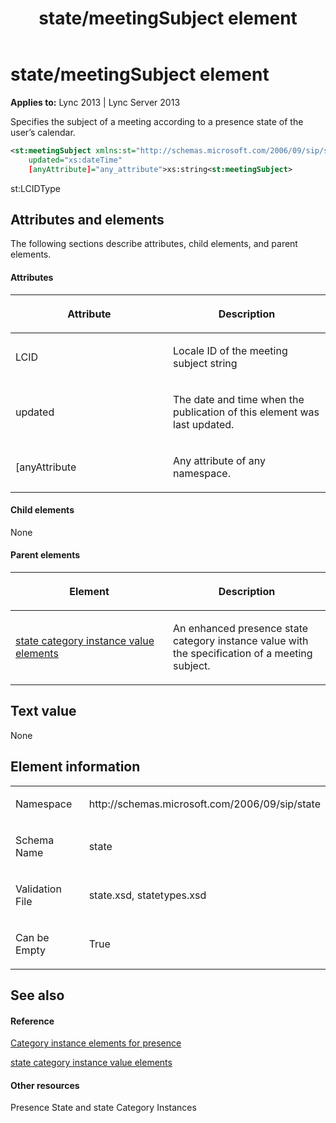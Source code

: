 ﻿---
title: state/meetingSubject element
TOCTitle: state/meetingSubject element
ms:assetid: b1cd1e00-d99b-4d5a-90ff-74f45c33d6dc
ms:mtpsurl: https://msdn.microsoft.com/en-us/library/Dn438962(v=office.15)
ms:contentKeyID: 57093999
ms.date: 07/24/2014
mtps_version: v=office.15
dev_langs:
- xml
---

# state/meetingSubject element


**Applies to:** Lync 2013 | Lync Server 2013

Specifies the subject of a meeting according to a presence state of the user’s calendar.

``` xml
<st:meetingSubject xmlns:st="http://schemas.microsoft.com/2006/09/sip/state"     LCID="xs:unsignedInt"
    updated="xs:dateTime"
    [anyAttribute]="any_attribute">xs:string<st:meetingSubject>
```

st:LCIDType

## Attributes and elements

The following sections describe attributes, child elements, and parent elements.

#### Attributes

<table>
<colgroup>
<col style="width: 50%" />
<col style="width: 50%" />
</colgroup>
<thead>
<tr class="header">
<th><p>Attribute</p></th>
<th><p>Description</p></th>
</tr>
</thead>
<tbody>
<tr class="odd">
<td><p>LCID</p></td>
<td><p>Locale ID of the meeting subject string</p></td>
</tr>
<tr class="even">
<td><p>updated</p></td>
<td><p>The date and time when the publication of this element was last updated.</p></td>
</tr>
<tr class="odd">
<td><p>[anyAttribute</p></td>
<td><p>Any attribute of any namespace.</p></td>
</tr>
</tbody>
</table>


#### Child elements

None

#### Parent elements

<table>
<colgroup>
<col style="width: 50%" />
<col style="width: 50%" />
</colgroup>
<thead>
<tr class="header">
<th><p>Element</p></th>
<th><p>Description</p></th>
</tr>
</thead>
<tbody>
<tr class="odd">
<td><p><a href="state-category-instance-value-elements.md">state category instance value elements</a></p></td>
<td><p>An enhanced presence state category instance value with the specification of a meeting subject.</p></td>
</tr>
</tbody>
</table>


## Text value

None

## Element information

<table>
<colgroup>
<col style="width: 50%" />
<col style="width: 50%" />
</colgroup>
<tbody>
<tr class="odd">
<td><p>Namespace</p></td>
<td><p>http://schemas.microsoft.com/2006/09/sip/state</p></td>
</tr>
<tr class="even">
<td><p>Schema Name</p></td>
<td><p>state</p></td>
</tr>
<tr class="odd">
<td><p>Validation File</p></td>
<td><p>state.xsd, statetypes.xsd</p></td>
</tr>
<tr class="even">
<td><p>Can be Empty</p></td>
<td><p>True</p></td>
</tr>
</tbody>
</table>


## See also

#### Reference

[Category instance elements for presence](category-instance-elements-for-presence.md)

[state category instance value elements](state-category-instance-value-elements.md)

#### Other resources

Presence State and state Category Instances

